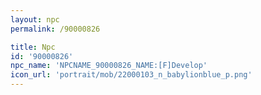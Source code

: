 ```yaml
---
layout: npc
permalink: /90000826

title: Npc
id: '90000826'
npc_name: 'NPCNAME_90000826_NAME:[F]Develop'
icon_url: 'portrait/mob/22000103_n_babylionblue_p.png'
---
```

